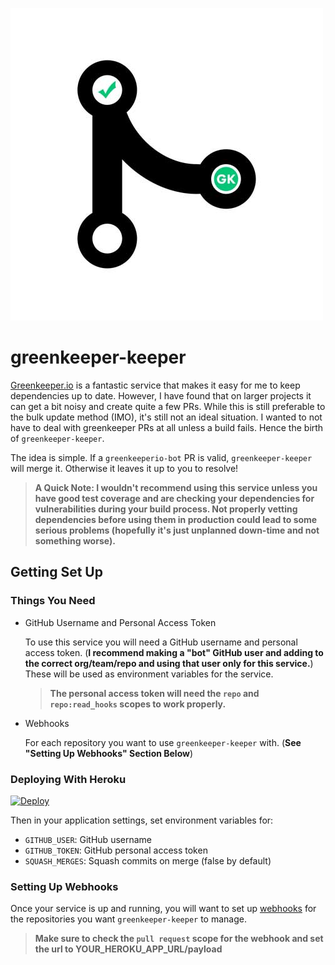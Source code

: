 ![greenkeeper-keeper](./assets/greenkeeper-keeper-bot.jpg)

# greenkeeper-keeper

[Greenkeeper.io](https://greenkeeper.io/) is a fantastic service that makes it easy for me to keep dependencies up to date. However, I have found that on larger projects it can get a bit noisy and create quite a few PRs. While this is still preferable to the bulk update method (IMO), it's still not an ideal situation. I wanted to not have to deal with greenkeeper PRs at all unless a build fails. Hence the birth of `greenkeeper-keeper`.

The idea is simple. If a `greenkeeperio-bot` PR is valid, `greenkeeper-keeper` will merge it. Otherwise it leaves it up to you to resolve!

> **A Quick Note: I wouldn't recommend using this service unless you have good test coverage and are checking your dependencies for vulnerabilities during your build process. Not properly vetting dependencies before using them in production could lead to some serious problems (hopefully it's just unplanned down-time and not something worse).**

## Getting Set Up

### Things You Need

- GitHub Username and Personal Access Token

  To use this service you will need a GitHub username and personal access token. (**I recommend making a "bot" GitHub user and adding to the correct org/team/repo and using that user only for this service.**) These will be used as environment variables for the service.

  > **The personal access token will need the `repo` and `repo:read_hooks` scopes to work properly.**

- Webhooks

  For each repository you want to use `greenkeeper-keeper` with. (**See "Setting Up Webhooks" Section Below**)


### Deploying With Heroku

[![Deploy](https://www.herokucdn.com/deploy/button.svg)](https://heroku.com/deploy)

Then in your application settings, set environment variables for:

- `GITHUB_USER`: GitHub username
- `GITHUB_TOKEN`: GitHub personal access token
- `SQUASH_MERGES`: Squash commits on merge (false by default)

### Setting Up Webhooks

Once your service is up and running, you will want to set up [webhooks](https://developer.github.com/webhooks) for the repositories you want `greenkeeper-keeper` to manage.

> **Make sure to check the `pull request` scope for the webhook and set the url to YOUR_HEROKU_APP_URL/payload**
